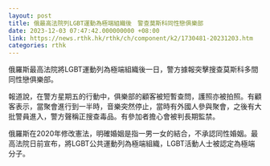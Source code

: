 ```yaml
---
layout: post
title: 俄最高法院列LGBT運動為極端組織後　警查莫斯科同性戀俱樂部
date: 2023-12-03 07:47:42.000000000 +08:00
link: https://news.rthk.hk/rthk/ch/component/k2/1730481-20231203.htm
categories: rthk
---
```


俄羅斯最高法院將LGBT運動列為極端組織後一日，警方據報突擊搜查莫斯科多間同性戀俱樂部。

報道說，在警方星期五的行動中，俱樂部的顧客被短暫查問，護照亦被拍照。有顧客表示，當聚會進行到一半時，音樂突然停止，當時有外國人參與聚會，之後有大批警員進入，警方聲稱正搜查毒品。有參加者擔心會被判長期監禁。

俄羅斯在2020年修改憲法，明確婚姻是指一男一女的結合，不承認同性婚姻。最高法院日前宣布，將LGBT公共運動列為極端組織，LGBT活動人士被認定為極端分子。
